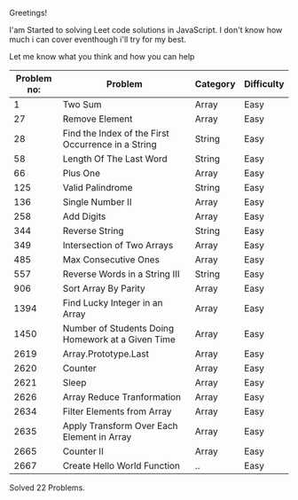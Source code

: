 

 Greetings!
 
 I'am Started to solving Leet code solutions in JavaScript. I don't know how much i can cover eventhough i'll try for my best.
 
Let me know what you think and how you can help


| Problem no:   | Problem                                                 | Category  | Difficulty|
| ------------- | -------------                                           |-----------|-----------
| 1             | Two Sum                                                 |Array      |  Easy     |
| 27            | Remove Element                                          |Array      |  Easy     |
| 28            | Find the Index of the First Occurrence in a String      |String     |  Easy     |
| 58            | Length Of The Last Word                                 |String     |  Easy     |
| 66            | Plus One                                                |Array      |  Easy     |
| 125           | Valid Palindrome                                        |String     |  Easy     |
| 136           | Single Number II                                        |Array      |  Easy     |
| 258           | Add Digits                                              |Array      |  Easy     |
| 344           | Reverse String                                          |String     |  Easy     |
| 349           | Intersection of Two Arrays                              |Array      |  Easy     |
| 485           | Max Consecutive Ones                                    |Array      |  Easy     |
| 557           | Reverse Words in a String III                           |String     |  Easy     |
| 906           | Sort Array By Parity                                    |Array      |  Easy     |
| 1394          | Find Lucky Integer in an Array                          |Array      |  Easy     |
| 1450          | Number of Students Doing Homework at a Given Time       |Array      |  Easy     |
| 2619          | Array.Prototype.Last                                    |Array      |  Easy     |
| 2620          | Counter                                                 |Array      |  Easy     |
| 2621          | Sleep                                                   |Array      |  Easy     |
| 2626          | Array Reduce Tranformation                              |Array      |  Easy     |
| 2634          | Filter Elements from Array                              |Array      |  Easy     |
| 2635          | Apply Transform Over Each Element in Array              |Array      |  Easy     |
| 2665          | Counter II                                              |Array      |  Easy     |
| 2667          | Create Hello World Function                             | ..        |  Easy     |


Solved 22 Problems.